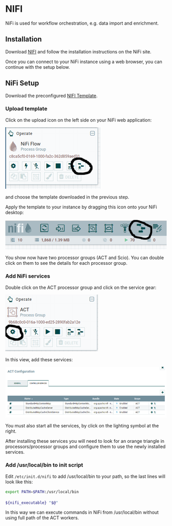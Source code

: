 # NIFI

NiFi is used for workflow orchestration, e.g. data import and enrichment.

## Installation

Download [NIFI](https://nifi.apache.org/download.html) and follow the installation instructions on the NiFi site.

Once you can connect to your NiFi instance using a web browser, you can continue with the setup below.

## NiFi Setup

Download the preconfigured [NIFI Template](example-config/scio-act-workflow-2019-11-22.xml).

### Upload template

Click on the upload icon on the left side on your NiFi web application:

![nifi-service](images/nifi-upload-template.png)

and choose the template downloaded in the previous step.

Apply the template to your instance by dragging this icon onto your NiFi desktop:

![nifi-service](images/nifi-use-template.png)

You show now have two processor groups (ACT and Scio). You can double click on them to see the details for each processor group.

### Add NiFi services

Double click on the ACT processor group and click on the service gear:

![nifi-service](images/nifi-act-services-setup.png)

In this view, add these services:

![nifi-service](images/nifi-services.png)

You must also start all the services, by click on the lighting symbol at the right.

After installing these services you will need to look for an orange triangle in processors/processor groups and configure them to use the newly installed services.

### Add /usr/local/bin to init script

Edit `/etc/init.d/nifi` to add /usr/local/bin to your path, so the last lines will look like this:

```bash
export PATH=$PATH:/usr/local/bin

${nifi_executable} "$@"
```

In this way we can execute commands in NiFi from /usr/local/bin without using full path of the ACT workers.

